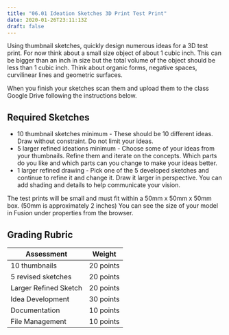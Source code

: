 ```yaml
---
title: "06.01 Ideation Sketches 3D Print Test Print"
date: 2020-01-26T23:11:13Z
draft: false
---
```


Using thumbnail sketches, quickly design numerous ideas for a 3D test print. For now think about a small size object of about 1 cubic inch. This can be bigger than an inch in size but the total volume of the object should be less than 1 cubic inch. Think about organic forms, negative spaces, curvilinear lines and geometric surfaces.

When you finish your sketches scan them and upload them to the class Google Drive following the instructions below.

## Required Sketches

- 10 thumbnail sketches minimum - These should be 10 different ideas. Draw without constraint. Do not limit your ideas.
- 5 larger refined ideations minimum - Choose some of your ideas from your thumbnails. Refine them and iterate on the concepts. Which parts do you like and which parts can you change to make your ideas better.
- 1 larger refined drawing - Pick one of the 5 developed sketches and continue to refine it and change it. Draw it larger in perspective. You can add shading and details to help communicate your vision.

The test prints will be small and must fit within a 50mm x 50mm x 50mm box. (50mm is approximately 2 inches) You can see the size of your model in Fusion under properties from the browser.

## Grading Rubric

<div class="responsive-table-markdown">

| Assessment            | Weight    |
| --------------------- | --------- |
| 10 thumbnails         | 20 points |
| 5 revised sketches    | 20 points |
| Larger Refined Sketch | 20 points |
| Idea Development      | 30 points |
| Documentation         | 10 points |
| File Management       | 10 points |

</div>
